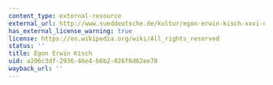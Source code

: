 ```yaml
---
content_type: external-resource
external_url: http://www.sueddeutsche.de/kultur/egon-erwin-kisch-xxvi-der-tagesschriftsteller-1.437842
has_external_license_warning: true
license: https://en.wikipedia.org/wiki/All_rights_reserved
status: ''
title: Egon Erwin Kisch
uid: a206c3df-2936-46e4-b6b2-026f6d62ee78
wayback_url: ''
---
```

